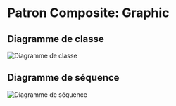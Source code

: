# Patron Composite: Graphic
## Diagramme de classe

![Diagramme de classe](https://www.plantuml.com/plantuml/svg/TO_B2i8m44Nt-OfBLrgmuBQhWehV4PAf3kP59WeY_hjfeMvADxEut7DcPf2YStbwXpFhMzRU4op1E2r2IXuSaguffBmTrPdPJ6t5eL0UjI5SiqvtDlWe8EMQx_OzNf4jr5VD7boSuoG4zicHfr1aeIPe4pj5dw9meMN55hyoLCKARWy7DCUkQvl_oJtCt2ABE48D56pzxGS0 "Diagramme de classe")

## Diagramme de séquence

![Diagramme de séquence](https://www.plantuml.com/plantuml/svg/XP91RiCW44Ntd6BaLHp92y0h55cHcghdG7ZaeXfCW2nof9oZ5oiMJIKGKNVmvdqqC9n3b3xUp0eNBHSlZK6O4SBtutf3gv24BssTJ0K8yRwcIlHQxG6IQDHAEsaZl6t6RK57lA3PG0OmHRd3TTKk81NlUT7j3jAcn4g9DILUIhmfZQKqbbAwhVlKYec_vZyowM3N5mQdqo-PfcQKluhoVwFqLPGMqM4o0epKzj0JCmmJqkDHWF8e8sR0Qi1hC5PWAIDfBq3Ey-4vexu1MGlotDF2g_DuOOqzoHgjD9grvnZw1kG5B1jCq7bjOtePSaOxfo_v0m00 "Diagramme de séquence")

